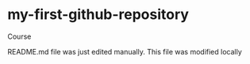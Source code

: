 # my-first-github-repository
Course

README.md file was just edited manually. This file was modified locally
